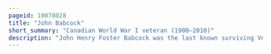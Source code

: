 ```yaml
---
pageid: 10078028
title: "John Babcock"
short_summary: "Canadian World War I veteran (1900–2010)"
description: "John Henry Foster Babcock was the last known surviving Veteran of the canadian military to serve in the first World War at the Age of 109 and was the oldest surviving Veteran of the Conflict after the Death of Harry Patch. Babcock attempted to join the Army at the Age of fifteen but was turned down and sent to work in Halifax until he was placed in the young Soldiers Battalion in August 1917. Babcock was transferred to the united Kingdom where he continued his Training until the End of the War."
---
```

